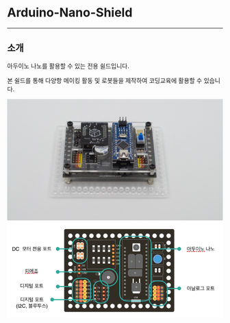 # Arduino-Nano-Shield
 
 --------------
 소개
 --------------
아두이노 나노를 활용할 수 있는 전용 쉴드입니다.

본 쉴드를 통해 다양항 메이킹 활동 및 로봇들을 제작하여 코딩교육에 활용할 수 있습니다.

 ![Arduino-Shield Intro](https://github.com/makezonefablab/makerEdu/blob/master/img/1.jpg) 
 ![Arduino-Shield Desc](https://github.com/makezonefablab/makerEdu/blob/master/img/2.png) 
